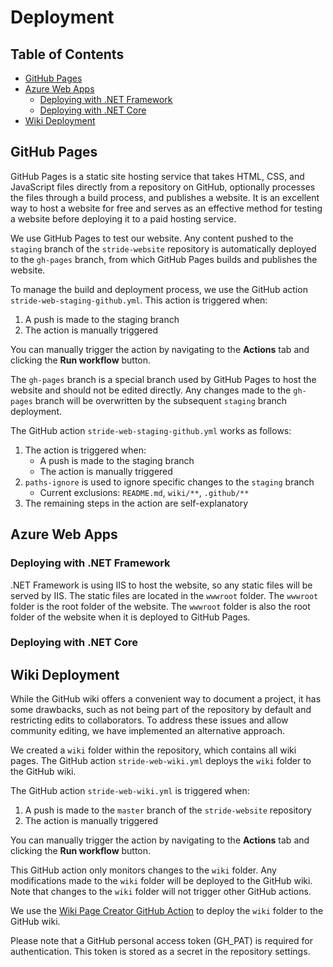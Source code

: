 # Deployment

## Table of Contents

- [GitHub Pages](#github-pages)
- [Azure Web Apps](#azure-web-apps)
  - [Deploying with .NET Framework](#deploying-with-net-framework)
  - [Deploying with .NET Core](#deploying-with-net-core)
- [Wiki Deployment](#wiki-deployment)

## GitHub Pages

GitHub Pages is a static site hosting service that takes HTML, CSS, and JavaScript files directly from a repository on GitHub, optionally processes the files through a build process, and publishes a website. It is an excellent way to host a website for free and serves as an effective method for testing a website before deploying it to a paid hosting service.

We use GitHub Pages to test our website. Any content pushed to the `staging` branch of the `stride-website` repository is automatically deployed to the `gh-pages` branch, from which GitHub Pages builds and publishes the website.

To manage the build and deployment process, we use the GitHub action `stride-web-staging-github.yml`. This action is triggered when:

1. A push is made to the staging branch
1. The action is manually triggered

You can manually trigger the action by navigating to the **Actions** tab and clicking the **Run workflow** button.

The `gh-pages` branch is a special branch used by GitHub Pages to host the website and should not be edited directly. Any changes made to the `gh-pages` branch will be overwritten by the subsequent `staging` branch deployment.

The GitHub action `stride-web-staging-github.yml` works as follows:

1. The action is triggered when:
   - A push is made to the staging branch
   - The action is manually triggered
1. `paths-ignore` is used to ignore specific changes to the `staging` branch
   - Current exclusions: `README.md`, `wiki/**`, `.github/**`
1. The remaining steps in the action are self-explanatory

## Azure Web Apps

### Deploying with .NET Framework

.NET Framework is using IIS to host the website, so any static files will be served by IIS. The static files are located in the `wwwroot` folder. The `wwwroot` folder is the root folder of the website. The `wwwroot` folder is also the root folder of the website when it is deployed to GitHub Pages.

### Deploying with .NET Core

## Wiki Deployment

While the GitHub wiki offers a convenient way to document a project, it has some drawbacks, such as not being part of the repository by default and restricting edits to collaborators. To address these issues and allow community editing, we have implemented an alternative approach.

We created a `wiki` folder within the repository, which contains all wiki pages. The GitHub action `stride-web-wiki.yml` deploys the `wiki` folder to the GitHub wiki.

The GitHub action `stride-web-wiki.yml` is triggered when:

1. A push is made to the `master` branch of the `stride-website` repository
1. The action is manually triggered

You can manually trigger the action by navigating to the **Actions** tab and clicking the **Run workflow** button.

This GitHub action only monitors changes to the `wiki` folder. Any modifications made to the `wiki` folder will be deployed to the GitHub wiki. Note that changes to the `wiki` folder will not trigger other GitHub actions.

We use the [Wiki Page Creator GitHub Action](https://github.com/marketplace/actions/wiki-page-creator-action) to deploy the `wiki` folder to the GitHub wiki.

Please note that a GitHub personal access token (GH_PAT) is required for authentication. This token is stored as a secret in the repository settings.